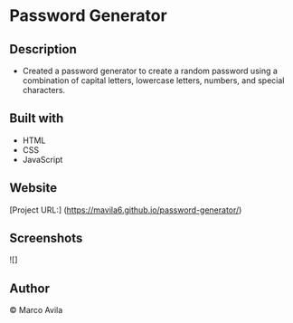 # Password Generator

## Description
 * Created a password generator to create a random password using a combination of capital letters, lowercase letters, numbers, and special characters.

## Built with 
* HTML
* CSS 
* JavaScript

## Website 

[Project URL:] (https://mavila6.github.io/password-generator/)

## Screenshots

![]

## Author 

&copy; Marco Avila